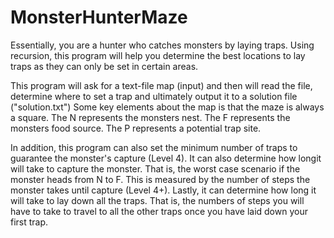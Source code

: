 # MonsterHunterMaze 
Essentially, you are a hunter who catches monsters by laying traps. Using recursion, this program will help you determine
the best locations to lay traps as they can only be set in certain areas.

This program will ask for a text-file map (input) and then will read the file, determine where to set a trap and ultimately output it to a
solution file ("solution.txt")
Some key elements about the map is that the maze is always a square. 
The N represents the monsters nest.
The F represents the monsters food source. 
The P represents a potential trap site.

In addition, this program can also set the minimum number of traps to guarantee the monster's capture (Level 4). It can also determine how 
longit will take to capture the monster. That is, the worst case scenario if the monster heads from N to F. This is measured by the number 
of steps the monster takes until capture (Level 4+). Lastly, it can determine how long it will take to lay down all the traps. That is, 
the numbers of steps you will have to take to travel to all the other traps once you have laid down your first trap. 




